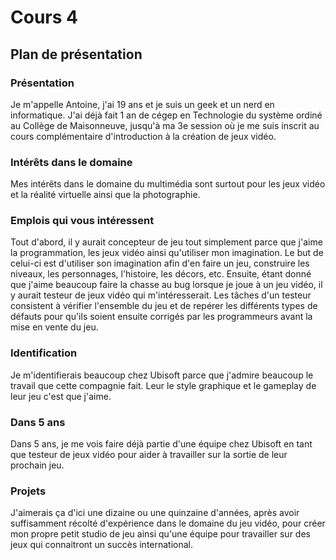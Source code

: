 # Cours 4
## Plan de présentation

### Présentation
Je m'appelle Antoine, j'ai 19 ans et je suis un geek et un nerd en informatique. J'ai déjà fait 1 an de cégep en Technologie du système ordiné au Collège de Maisonneuve, jusqu'à ma 3e session où je me suis inscrit au cours complémentaire d'introduction à la création de jeux vidéo. 

### Intérêts dans le domaine
Mes intérêts dans le domaine du multimédia sont surtout pour les jeux vidéo et la réalité virtuelle ainsi que la photographie.

### Emplois qui vous intéressent
Tout d'abord, il y aurait concepteur de jeu tout simplement parce que j'aime la programmation, les jeux vidéo ainsi qu'utiliser mon imagination. Le but de celui-ci est d'utiliser son imagination afin d'en faire un jeu, construire les niveaux, les personnages, l'histoire, les décors, etc.
Ensuite, étant donné que j'aime beaucoup faire la chasse au bug lorsque je joue à un jeu vidéo, il y aurait testeur de jeux vidéo qui m'intéresserait. Les tâches d'un testeur consistent à vérifier l'ensemble du jeu et de repérer les différents types de défauts pour qu'ils soient ensuite corrigés par les programmeurs avant la mise en vente du jeu.

### Identification
Je m'identifierais beaucoup chez Ubisoft parce que j'admire beaucoup le travail que cette compagnie fait. Leur le style graphique et le gameplay de leur jeu c'est que j'aime.

### Dans 5 ans
Dans 5 ans, je me vois faire déjà partie d'une équipe chez Ubisoft en tant que testeur de jeux vidéo pour aider à travailler sur la sortie de leur prochain jeu.

### Projets
J'aimerais ça d'ici une dizaine ou une quinzaine d'années, après avoir suffisamment récolté d'expérience dans le domaine du jeu vidéo, pour créer mon propre petit studio de jeu ainsi qu'une équipe pour travailler sur des jeux qui connaitront un succès international.
